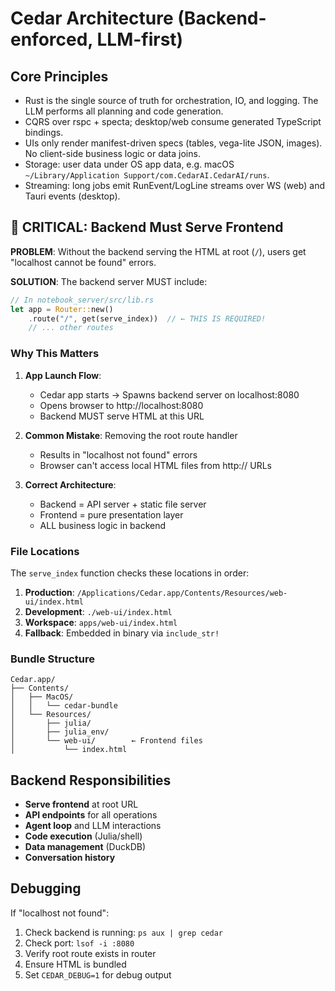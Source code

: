 # Cedar Architecture (Backend-enforced, LLM-first)

## Core Principles

- Rust is the single source of truth for orchestration, IO, and logging. The LLM performs all planning and code generation.
- CQRS over rspc + specta; desktop/web consume generated TypeScript bindings.
- UIs only render manifest-driven specs (tables, vega-lite JSON, images). No client-side business logic or data joins.
- Storage: user data under OS app data, e.g. macOS `~/Library/Application Support/com.CedarAI.CedarAI/runs`.
- Streaming: long jobs emit RunEvent/LogLine streams over WS (web) and Tauri events (desktop).

## 🚨 CRITICAL: Backend Must Serve Frontend

**PROBLEM**: Without the backend serving the HTML at root (`/`), users get "localhost cannot be found" errors.

**SOLUTION**: The backend server MUST include:
```rust
// In notebook_server/src/lib.rs
let app = Router::new()
    .route("/", get(serve_index))  // ← THIS IS REQUIRED!
    // ... other routes
```

### Why This Matters

1. **App Launch Flow**:
   - Cedar app starts → Spawns backend server on localhost:8080
   - Opens browser to http://localhost:8080
   - Backend MUST serve HTML at this URL
   
2. **Common Mistake**: Removing the root route handler
   - Results in "localhost not found" errors
   - Browser can't access local HTML files from http:// URLs

3. **Correct Architecture**:
   - Backend = API server + static file server
   - Frontend = pure presentation layer
   - ALL business logic in backend

### File Locations

The `serve_index` function checks these locations in order:
1. **Production**: `/Applications/Cedar.app/Contents/Resources/web-ui/index.html`
2. **Development**: `./web-ui/index.html`
3. **Workspace**: `apps/web-ui/index.html`
4. **Fallback**: Embedded in binary via `include_str!`

### Bundle Structure

```
Cedar.app/
├── Contents/
│   ├── MacOS/
│   │   └── cedar-bundle
│   └── Resources/
│       ├── julia/
│       ├── julia_env/
│       └── web-ui/        ← Frontend files
│           └── index.html
```

## Backend Responsibilities

- **Serve frontend** at root URL
- **API endpoints** for all operations
- **Agent loop** and LLM interactions
- **Code execution** (Julia/shell)
- **Data management** (DuckDB)
- **Conversation history**

## Debugging

If "localhost not found":
1. Check backend is running: `ps aux | grep cedar`
2. Check port: `lsof -i :8080`
3. Verify root route exists in router
4. Ensure HTML is bundled
5. Set `CEDAR_DEBUG=1` for debug output
